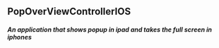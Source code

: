 
## PopOverViewControllerIOS

##### An application that shows popup in ipad and takes the full screen in iphones
